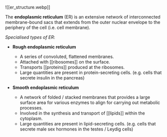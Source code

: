 ![[er_structure.webp]]

The **endoplasmic reticulum** (ER) is an <span class="hi-green">extensive network of interconnected membrane-bound sacs</span> that extends from the outer nuclear envelope to the periphery of the cell (i.e. cell membrane).

*Specialised types of ER*:
- **Rough endoplasmic reticulum**
	- A series of convoluted, flattened membranes.
	- Attached with [[ribosomes]] on the surface.
	- Transports [[proteins]] produced at the ribosomes.
	- Large quantities are present in protein-secreting cells.
	  (e.g. cells that secrete insulin in the pancreas)

- **Smooth endoplasmic reticulum**
	- A <span class="hi-blue">network of folded / stacked membranes</span> that <span class="hi-green">provides a large surface area for various enzymes to align for carrying out metabolic processes</span>.
	- Involved in the synthesis and transport of [[lipids]] within the cytoplasm.
	- Large quantities are present in lipid-secreting cells.
	  (e.g. cells that secrete male sex hormones in the testes / Leydig cells)
